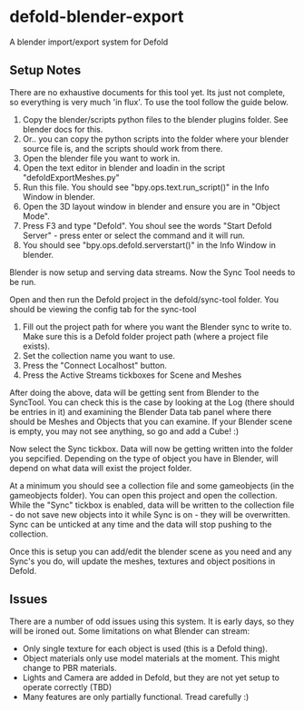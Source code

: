 # defold-blender-export
A blender import/export system for Defold

## Setup Notes
There are no exhaustive documents for this tool yet. Its just not complete, so everything is very much 'in flux'.
To use the tool follow the guide below.

1. Copy the blender/scripts python files to the blender plugins folder. See blender docs for this. 
2. Or.. you can copy the python scripts into the folder where your blender source file is, and the scripts should work from there.
3. Open the blender file you want to work in.
4. Open the text editor in blender and loadin in the script "defoldExportMeshes.py"
5. Run this file. You should see "bpy.ops.text.run_script()" in the Info Window in blender.
6. Open the 3D layout window in blender and ensure you are in "Object Mode". 
7. Press F3 and type "Defold". You shoul see the words "Start Defold Server" - press enter or select the command and it will run. 
8. You should see "bpy.ops.defold.serverstart()" in the Info Window in blender.

Blender is now setup and serving data streams. 
Now the Sync Tool needs to be run. 

Open and then run the Defold project in the defold/sync-tool folder.
You should be viewing the config tab for the sync-tool
1. Fill out the project path for where you want the Blender sync to write to. Make sure this is a Defold folder project path (where a project file exists).
2. Set the collection name you want to use.
3. Press the "Connect Localhost" button. 
4. Press the Active Streams tickboxes for Scene and Meshes

After doing the above, data will be getting sent from Blender to the SyncTool. You can check this is the case by looking at the Log (there should be entries in it) and examining the Blender Data tab panel where there should be Meshes and Objects that you can examine. 
If your Blender scene is empty, you may not see anything, so go and add a Cube! :)

Now select the Sync tickbox. Data will now be getting written into the folder you sepcified. 
Depending on the type of object you have in Blender, will depend on what data will exist the project folder. 

At a minimum you should see a collection file and some gameobjects (in the gameobjects folder). You can open this project and open the collection. 
While the "Sync" tickbox is enabled, data will be written to the collection file - do not save new objects into it while Sync is on - they will be overwritten. 
Sync can be unticked at any time and the data will stop pushing to the collection.

Once this is setup you can add/edit the blender scene as you need and any Sync's you do, will update the meshes, textures and object positions in Defold.

## Issues
There are a number of odd issues using this system. It is early days, so they will be ironed out. 
Some limitations on what Blender can stream:
- Only single texture for each object is used (this is a Defold thing).
- Object materials only use model materials at the moment. This might change to PBR materials.
- Lights and Camera are added in Defold, but they are not yet setup to operate correctly (TBD)
- Many features are only partially functional. Tread carefully :)

